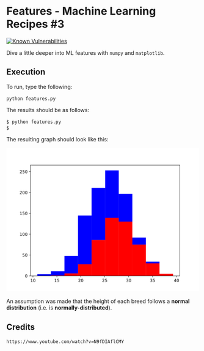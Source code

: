 # Features - Machine Learning Recipes #3

[![Known Vulnerabilities](http://snyk.io/test/github/mramshaw/Intro-to-ML/badge.svg?style=plastic&targetFile=Features%2Frequirements.txt)](http://snyk.io/test/github/mramshaw/Intro-to-ML?style=plastic&targetFile=Features%2Frequirements.txt)

Dive a little deeper into ML features with `numpy` and `matplotlib`.

## Execution

To run, type the following:

    python features.py

The results should be as follows:

    $ python features.py 
    $

The resulting graph should look like this:

![Histogram](./histogram.svg)

An assumption was made that the height of each breed follows a __normal distribution__ (i.e. is __normally-distributed__).

## Credits

    https://www.youtube.com/watch?v=N9fDIAflCMY
